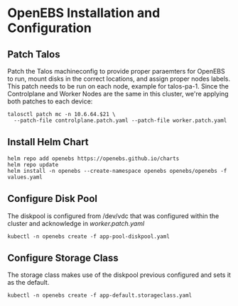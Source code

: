 # OpenEBS Installation and Configuration

## Patch Talos
Patch the Talos machineconfig to provide proper paraemters for OpenEBS to run, mount disks in the correct locations, and assign proper nodes labels.  This patch needs to be run on each node, example for talos-pa-1.  Since the Controlplane and Worker Nodes are the same in this cluster, we're applying both patches to each device:
```
talosctl patch mc -n 10.6.64.$21 \
  --patch-file controlplane.patch.yaml --patch-file worker.patch.yaml
```

## Install Helm Chart
```
helm repo add openebs https://openebs.github.io/charts
helm repo update
helm install -n openebs --create-namespace openebs openebs/openebs -f values.yaml
```

## Configure Disk Pool
The diskpool is configured from /dev/vdc that was configured within the cluster and acknowledge in *worker.patch.yaml*
```
kubectl -n openebs create -f app-pool-diskpool.yaml
```

## Configure Storage Class
The storage class makes use of the diskpool previous configured and sets it as the default.
```
kubectl -n openebs create -f app-default.storageclass.yaml
```
